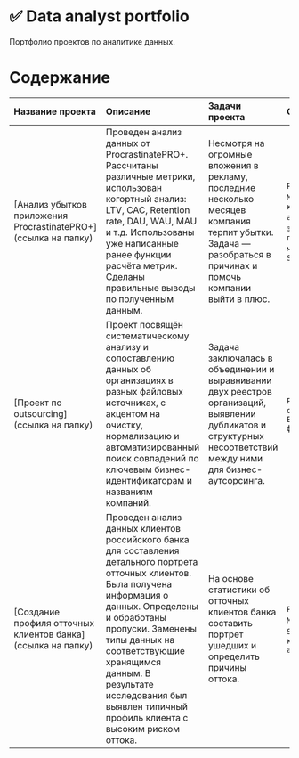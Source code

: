 # ✅ Data analyst portfolio
Портфолио проектов по аналитике данных.

# Содержание
| Название проекта | Описание | Задачи проекта | Стек | 
| :-------------------- | :--------------------- | :---------------------------| :---------------------------|
|[Анализ убытков приложения ProcrastinatePRO+](ссылка на папку)| Проведен анализ данных от ProcrastinatePRO+. Рассчитаны различные метрики, использован когортный анализ: LTV, CAC, Retention rate, DAU, WAU, MAU и т.д. Использованы уже написанные ранее функции расчёта метрик. Сделаны правильные выводы по полученным данным. | Несмотря на огромные вложения в рекламу, последние несколько месяцев компания терпит убытки. Задача — разобраться в причинах и помочь компании выйти в плюс.| `Python`, `Pandas`, `Matplotlib`, `когортный анализ`, `юнит-экономика`, `продуктовые метрики`, `Seaborn`|
|[Проект по outsourcing](ссылка на папку)| Проект посвящён систематическому анализу и сопоставлению данных об организациях в разных файловых источниках, с акцентом на очистку, нормализацию и автоматизированный поиск совпадений по ключевым бизнес-идентификаторам и названиям компаний. | Задача заключалась в объединении и выравнивании двух реестров организаций, выявлении дубликатов и структурных несоответствий между ними для бизнес-аутсорсинга. | `Python`, `Pandas`, `обработка Excel/CSV файлов`|  
|[Создание профиля отточных клиентов банка](ссылка на папку)|Проведен анализ данных клиентов российского банка для составления детального портрета отточных клиентов. Была получена информация о данных. Определены и обработаны пропуски. Заменены типы данных на соответствующие хранящимся данным. В результате исследования был выявлен типичный профиль клиента с высоким риском оттока.| На основе статистики об отточных клиентов банка составить портрет ушедших и определить причины оттока.|`Python`, `Pandas`, `Matplotlib`, `Seaborn`, `Numpy`, `корреляционный анализ`|


